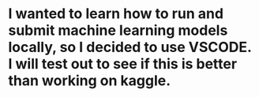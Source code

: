 # I wanted to learn how to run and submit machine learning models locally, so I decided to use VSCODE. I will test out to see if this is better than working on kaggle. 
